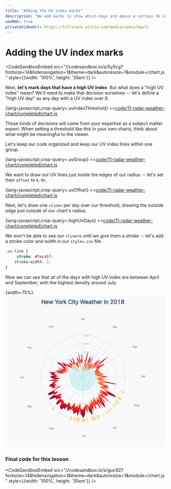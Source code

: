 ```yaml
---
title: "Adding the UV index marks"
description: "We add marks to show which days are above a certain UV index threshold."
useMdx: true
privateVideoUrl: https://fullstack.wistia.com/medias/p4cyrkgx7s
---
```


# Adding the UV index marks

<CodeSandboxEmbed
  src="//codesandbox.io/s/5y5cg?fontsize=14&hidenavigation=1&theme=dark&autoresize=1&module=/chart.js"
  style={{width: '100%', height: '35em'}}
/>

Next, **let's mark days that have a high UV index**. But what does a "high UV index" mean? We'll need to make that decision ourselves -- let's define a "high UV day" as any day with a UV index over 8.

{lang=javascript,crop-query=.uvIndexThreshold}
<<[code/11-radar-weather-chart/completed/chart.js](./protected/code/11-radar-weather-chart/completed/chart.js)

These kinds of decisions will come from your expertise as a subject matter expert. When setting a threshold like this in your own charts, think about what might be meaningful to the viewer.

Let's keep our code organized and keep our UV index lines within one group.

{lang=javascript,crop-query=.uvGroup}
<<[code/11-radar-weather-chart/completed/chart.js](./protected/code/11-radar-weather-chart/completed/chart.js)

We want to draw our UV lines just inside the edges of our radius -- let's set their `offset` to `0.95`.

{lang=javascript,crop-query=.uvOffset}
<<[code/11-radar-weather-chart/completed/chart.js](./protected/code/11-radar-weather-chart/completed/chart.js)

Next, let's draw one `<line>` per day over our threshold, drawing the outside edge just outside of our chart's radius.

{lang=javascript,crop-query=.highUvDays}
<<[code/11-radar-weather-chart/completed/chart.js](./protected/code/11-radar-weather-chart/completed/chart.js)

We won't be able to see our `<line>`s until we give them a stroke -- let's add a stroke color and width in our `styles.css` file.

```css
.uv-line {
     stroke: #feca57;
    stroke-width: 2;
}
```

Now we can see that all of the days with high UV index are between April and September, with the highest density around July.

{width=75%}
![Chart with uv index lines](./public/images/11-radar-weather-chart/uv.png)

### Final code for this lesson

<CodeSandboxEmbed
  src="//codesandbox.io/s/guc92?fontsize=14&hidenavigation=1&theme=dark&autoresize=1&module=/chart.js"
  style={{width: '100%', height: '35em'}}
/>